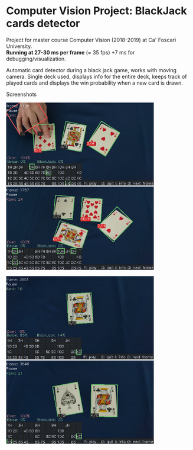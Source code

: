 
# Computer Vision Project: BlackJack cards detector

Project for master course Computer Vision (2018-2019) at Ca' Foscari University.  
**Running at 27-30 ms per frame** (= 35 fps) +7 ms for debugging/visualization.


Automatic card detector during a black jack game, works with moving camera.
Single deck used, displays info for the entire deck, keeps track of played cards 
and displays the win probability when a new card is drawn.

Screenshots  
<p float="left">
  <img src="screenshot1.png" width="400" />
  <img src="screenshot2.png" width="400" /> 
</p>

<p float="left">
  <img src="screenshot3.png" width="400" />
  <img src="screenshot4.png" width="400" /> 
</p>
